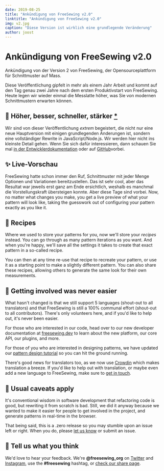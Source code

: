 ```yaml
---
date: 2019-08-25
title: "Ankündigung von FreeSewing v2.0"
linktitle: "Ankündigung von FreeSewing v2.0"
img: v2.jpg
caption: "Diese Version ist wirklich eine grundlegende Veränderung"
author: joost
---
```


# Ankündigung von FreeSewing v2.0

Ankündigung von der Version 2 von FreeSewing, der Opensourceplattform für Schnittmuster auf Mass.

Diese Veröffentlichung gipfelt in mehr als einem Jahr Arbeit und kommt auf den Tag genau zwei Jahre nach dem ersten Produktivstart von FreeSewing. Heute legen wir wieder einmal die Messlatte höher, was Sie von modernen Schnittmustern erwarten können.

## 🦄 Höher, besser, schneller, stärker [\*](https://www.youtube.com/watch?v=GDpmVUEjagg)


Wir sind von dieser Veröffentlichung *extrem* begeistert, die nicht nur eine neue Hauptversion mit einigen grundlegenden Änderungen ist, sondern eine vollständiger Rewrite in JavaScript/Node.js.  Wir werden hier nicht ins kleinste Detail gehen. Wenn Sie sich dafür interessieren, dann schauen Sie mal [in der Entwicklerdokumentation](https://freesewing.dev) oder auf [GitHub](https://github.com/freesewing)vorbei.


## ✨ Live-Vorschau

FreeSewing hatte schon immer den Ruf, Schnittmuster mit jeder Menge Optionen und Variationen bereitzustellen. Das ist sehr cool, aber das Resultat war jeweils erst ganz am Ende ersichtlich, weshalb es manchmal die Vorstellungskraft übersteigen konnte. Aber diese Tage sind vorbei. Now, no matter what changes you make, you get a live preview of what your pattern will look like, taking the guesswork out of configuring your pattern exactly as you like it.

## 🧂  Recipes

Where we used to store your patterns for you, now we'll store your *recipes* instead. You can go through as many pattern iterations as you want. And when you're happy, we'll save all the settings it takes to create that exact pattern in a so-called recipe.

You can then at any time re-use that recipe to recreate your pattern, or use it as a starting point to make a slightly different pattern. You can also share these recipes, allowing others to generate the same look for their own measurements.

## 🤝 Getting involved was never easier

What hasn't changed is that we still support 5 languages (shout-out to all translators) and that FreeSewing is still a 100% communal effort (shout-out to all contributors). There's only volunteers here, and if you'd like to help out, it's never been easier.

For those who are interested in our code, head over to our new developer documentation at [freesewing.dev](https://freesewing.dev) to learn about the new platform, our core API, our plugins, and more.

For those of you who are interested in designing patterns, we have updated our [pattern design tutorial](https://freesewing.dev/tutorial) so you can hit the ground running.

There's good news for translators too, as we now use [Crowdin](https://crowdin.com/) which makes translation a breeze. If you'd like to help out with translation, or maybe even add a new language to FreeSewing, make sure to [get in touch](https://gitter.im/freesewing/chat).

## 💩 Usual caveats apply

It's conventional wisdom in software development that refactoring code is good, but rewriting it from scratch is bad. Still, we did it anyway because we wanted to make it easier for people to get involved in the project, and generate patterns in real-time in the browser.

That being said, this is a .zero release so you may stumble upon an issue left or right. When you do, please [let us know](https://gitter.im/freesewing/chat) or submit an issue.

## 🤞 Tell us what you think

We'd love to hear your feedback. We're **@freesewing\_org** on [Twitter](https://twitter.com/freesewing_org) and [Instagram](https://instagram.com/freesewing_org), use the **#freesewing** hashtag, or [check our share page](/share).
